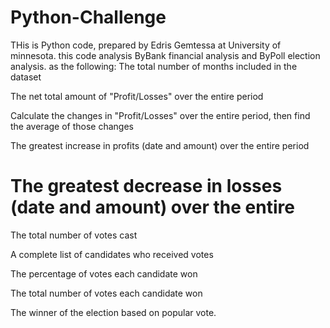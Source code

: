# Python-Challenge

THis is Python code, prepared by Edris Gemtessa at University of minnesota.
this code analysis ByBank financial analysis and ByPoll election analysis. as the following:
  The total number of months included in the dataset


The net total amount of "Profit/Losses" over the entire period


Calculate the changes in "Profit/Losses" over the entire period, then find the average of those changes


The greatest increase in profits (date and amount) over the entire period


The greatest decrease in losses (date and amount) over the entire 
==============================================================================================================================

The total number of votes cast


A complete list of candidates who received votes


The percentage of votes each candidate won


The total number of votes each candidate won


The winner of the election based on popular vote.
